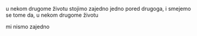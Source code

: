 u nekom drugome životu
stojimo zajedno
jedno pored drugoga, i
smejemo se tome da,
u nekom drugome životu

mi nismo zajedno